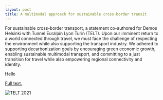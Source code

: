 ```yaml
---
layout: post
title: A multimodal approach for sustainable cross-border transit
---
```

For sustainable cross-border transport, a statement co-authored for Demos Helsinki with Tunnel Euralpin Lyon Turin (TELT). Upon our imminent return to a world connected through travel, we must face the challenge of respecting the environment while also supporting the transport industry. We adhered to supporting decarbonization goals by encouraging green economic growth, enabling sustainable multimodal transport, and committing to a just transition for travel while also empowering regional connectivity and identity.

Hello

[Full text.](https://demoshelsinki.fi/referenssit/a-multimodal-approach-for-sustainable-cross-border-transit/)

![TELT 2021]({{site.baseurl}}/assets/images/20211016_telt.png)
